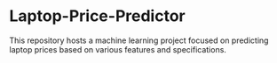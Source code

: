 # Laptop-Price-Predictor
This repository hosts a machine learning project focused on predicting laptop prices based on various features and specifications.
